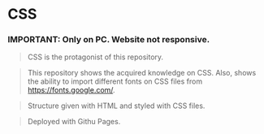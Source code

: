 # CSS
### IMPORTANT: Only on PC. Website not responsive.

>CSS is the protagonist of this repository.

>This repository shows the acquired knowledge on CSS. Also, shows the ability to import different fonts on CSS files from https://fonts.google.com/.

>Structure given with HTML and styled with CSS files.

>Deployed with Githu Pages.
